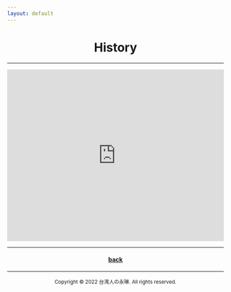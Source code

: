 ```yaml
---
layout: default
---
```


<center> <h1> History </h1> </center>

---

<iframe src="https://docs.google.com/document/d/e/2PACX-1vRN5hAXkW0HlG3dAURmSzsE8PkZRHh3OOfFhDRlDAnGKvEnpr9ZMhoqVdHgfbg3b9rWxDaZcIhzia2I/pub?embedded=true" frameborder="0" width="100%" height="400"></iframe>

---

<center><h4><a href="../">back</a></h4></center>

---

<center>
<p><small> Copyright © 2022 台湾人の永琳. All rights reserved. </small></p>
</center>
